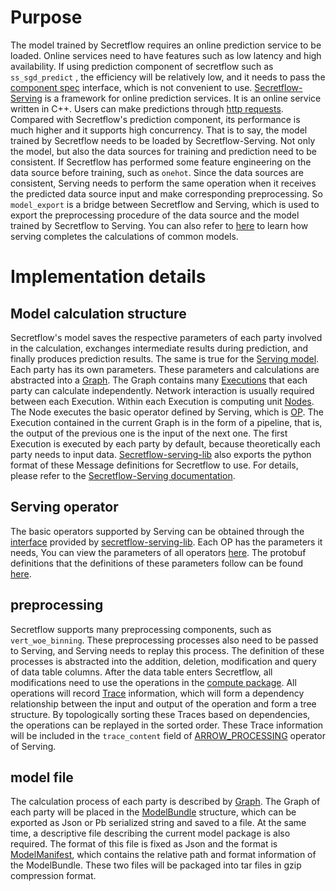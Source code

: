 # Purpose

The model trained by Secretflow requires an online prediction service to be loaded. Online services need to have features such as low latency and high availability. If using prediction component of secretflow such as ` ss_sgd_predict` , the efficiency will be relatively low, and it needs to pass the [component spec](https://github.com/secretflow/spec) interface, which is not convenient to use. [Secretflow-Serving](https://www.secretflow.org.cn/en/docs/serving/) is a framework for online prediction services. It is an online service written in C++. Users can make predictions through [http requests](https://www.secretflow.org.cn/en/docs/serving/reference/api#predictionservice). Compared with Secretflow's prediction component, its performance is much higher and it supports high concurrency. That is to say, the model trained by Secretflow needs to be loaded by Secretflow-Serving. Not only the model, but also the data sources for training and prediction need to be consistent. If Secretflow has performed some feature engineering on the data source before training, such as `onehot`. Since the data sources are consistent, Serving needs to perform the same operation when it receives the predicted data source input and make corresponding preprocessing.
So `model_export` is a bridge between Secretflow and Serving, which is used to export the preprocessing procedure of the data source and the model trained by Secretflow to Serving. You can also refer to [here](https://www.secretflow.org.cn/en/docs/serving/topics/algorithm/intro) to learn how serving completes the calculations of common models.

# Implementation details

## Model calculation structure


Secretflow's model saves the respective parameters of each party involved in the calculation, exchanges intermediate results during prediction, and finally produces prediction results. The same is true for the [Serving model](https://www.secretflow.org.cn/en/docs/serving/reference/model). Each party has its own parameters. These parameters and calculations are abstracted into a [Graph](https://www.secretflow.org.cn/en/docs/serving/reference/model#graphdef). The Graph contains many [Executions](https://www.secretflow.org.cn/en/docs/serving/reference/model#executiondef) that each party can calculate independently. Network interaction is usually required between each Execution. Within each Execution is computing unit [Nodes](https://www.secretflow.org.cn/en/docs/serving/reference/model#nodedef). The Node executes the basic operator defined by Serving, which is [OP](https://www.secretflow.org.cn/en/docs/serving/reference/model#opdef).
The Execution contained in the current Graph is in the form of a pipeline, that is, the output of the previous one is the input of the next one. The first Execution is executed by each party by default, because theoretically each party needs to input data.
[Secretflow-serving-lib](https://pypi.org/project/secretflow-serving-lib/) also exports the python format of these Message definitions for Secretflow to use.
For details, please refer to the [Secretflow-Serving documentation](https://www.secretflow.org.cn/en/docs/serving).

## Serving operator


The basic operators supported by Serving can be obtained through the [interface](https://github.com/secretflow/serving/blob/main/secretflow_serving_lib/api.py) provided by [secretflow-serving-lib](https://github.com/secretflow/serving/tree/main/secretflow_serving_lib). Each OP has the parameters it needs, You can view the parameters of all operators [here](https://www.secretflow.org.cn/en/docs/serving/topics/graph/operator_list). The protobuf definitions that the definitions of these parameters follow can be found [here](https://github.com/secretflow/serving/blob/main/secretflow_serving/protos/op.proto).

## preprocessing


Secretflow supports many preprocessing components, such as `vert_woe_binning`. These preprocessing processes also need to be passed to Serving, and Serving needs to replay this process. The definition of these processes is abstracted into the addition, deletion, modification and query of data table columns.
After the data table enters Secretflow, all modifications need to use the operations in the [compute package](https://github.com/secretflow/secretflow/tree/main/secretflow/compute). All operations will record [Trace](https://www.secretflow.org.cn/en/docs/serving/reference/model#computetrace) information, which will form a dependency relationship between the input and output of the operation and form a tree structure. By topologically sorting these Traces based on dependencies, the operations can be replayed in the sorted order. These Trace information will be included in the `trace_content` field of [ARROW_PROCESSING](https://www.secretflow.org.cn/en/docs/serving/topics/graph/operator_list#arrow-processing) operator of Serving.

## model file


The calculation process of each party is described by [Graph](https://www.secretflow.org.cn/en/docs/serving/topics/graph/intro_to_graph). The Graph of each party will be placed in the [ModelBundle](https://www.secretflow.org.cn/en/docs/serving/reference/model#modelbundle) structure, which can be exported as Json or Pb serialized string and saved to a file. At the same time, a descriptive file describing the current model package is also required. The format of this file is fixed as Json and the format is [ModelManifest](https://www.secretflow.org.cn/en/docs/serving/reference/model#modelmanifest), which contains the relative path and format information of the ModelBundle. These two files will be packaged into tar files in gzip compression format.
